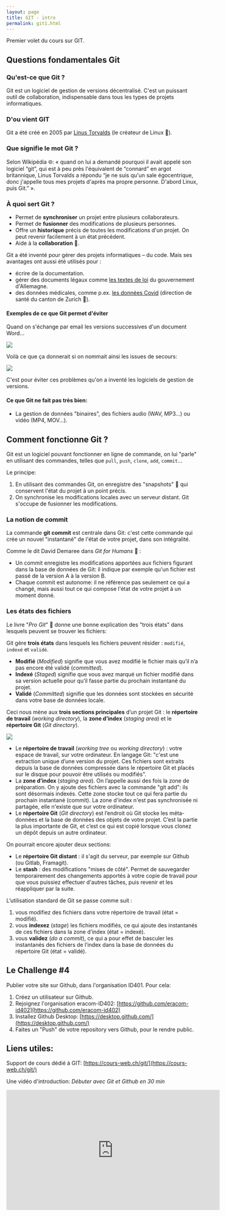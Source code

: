 ```yaml
---
layout: page
title: GIT - intro
permalink: git1.html
---
```


Premier volet du cours sur GIT.

## Questions fondamentales Git

### Qu'est-ce que Git ?

Git est un logiciel de gestion de versions décentralisé. C'est un puissant outil de collaboration, indispensable dans tous les types de projets informatiques.

### D'ou vient GIT

Git a été créé en 2005 par [Linus Torvalds](https://fr.wikipedia.org/wiki/Linus_Torvalds) (le créateur de Linux 🐧).

### Que signifie le mot Git ?

Selon Wikipédia 🌐: « quand on lui a demandé pourquoi il avait appelé son logiciel “git”, qui est à peu près l'équivalent de “connard” en argot britannique, Linus Torvalds a répondu “je ne suis qu'un sale égocentrique, donc j'appelle tous mes projets d'après ma propre personne. D'abord Linux, puis Git.” ».

### À quoi sert Git ?

- Permet de **synchroniser** un projet entre plusieurs collaborateurs. 
- Permet de **fusionner** des modifications de plusieurs personnes.
- Offre un **historique** précis de toutes les modifications d'un projet. On peut revenir facilement à un état précédent.
- Aide à la **collaboration** 🤝.

Git a été inventé pour gérer des projets informatiques – du code. Mais ses avantages ont aussi été utilisés pour :

- écrire de la documentation.
- gérer des documents légaux comme [les textes de loi](http://bundestag.github.io/gesetze/) du gouvernement d'Allemagne.
- des données médicales, comme p.ex. [les données Covid](https://github.com/openZH/covid_19) (direction de santé du canton de Zurich 🏥).

#### Exemples de ce que Git permet d'éviter

Quand on s'échange par email les versions successives d'un document Word...

![](img/git/final-doc.gif)

Voilà ce que ça donnerait si on nommait ainsi les issues de secours:

![](img/git/file-names-on-fire.jpeg)

C'est pour éviter ces problèmes qu'on a inventé les logiciels de gestion de versions.

#### Ce que Git ne fait pas très bien:

- La gestion de données "binaires", des fichiers audio (WAV, MP3...) ou vidéo (MP4, MOV...).

## Comment fonctionne Git ?

Git est un logiciel pouvant fonctionner en ligne de commande, on lui "parle" en utilisant des commandes, telles que `pull`, `push`, `clone`, `add`, `commit`...

Le principe: 

1. En utilisant des commandes Git, on enregistre des "snapshots" 📸 qui conservent l'état du projet à un point précis.
2. On synchronise les modifications locales avec un serveur distant. Git s'occupe de fusionner les modifications.

### La notion de commit

La commande **git commit** est centrale dans Git: c'est cette commande qui crée un nouvel "instantané" de l'état de votre projet, dans son intégralité. 

Comme le dit David Demaree dans *Git for Humans* 📕 : 

- Un commit enregistre les modifications apportées aux fichiers figurant dans la base de données de Git: il indique par exemple qu'un fichier est passé de la version A à la version B.
- Chaque commit est autonome: il ne référence pas seulement ce qui a changé, mais aussi tout ce qui compose l'état de votre projet à un moment donné.

### Les états des fichiers

Le livre "*Pro Git*" 📕 donne une bonne explication des "trois états" dans lesquels peuvent se trouver les fichiers:

Git gère **trois états** dans lesquels les fichiers peuvent résider : `modifié`, `indexé` et `validé`.

- **Modifié** (*Modified*) signifie que vous avez modifié le fichier mais qu’il n’a pas encore été validé (*committed*).
- **Indexé** (*Staged*) signifie que vous avez marqué un fichier modifié dans sa version actuelle pour qu’il fasse partie du prochain instantané du projet.
- **Validé** (*Committed*) signifie que les données sont stockées en sécurité dans votre base de données locale.

Ceci nous mène aux **trois sections principales** d’un projet Git : le **répertoire de travail** (*working directory*), la **zone d’index** (*staging area*) et le **répertoire Git** (*Git directory*).

![](img/git/areas.png)

- Le **répertoire de travail** (*working tree* ou *working directory*) : votre espace de travail, sur votre ordinateur. En langage Git: "c'est une extraction unique d’une version du projet. Ces fichiers sont extraits depuis la base de données compressée dans le répertoire Git et placés sur le disque pour pouvoir être utilisés ou modifiés". 
- La **zone d’index** (*staging area*). On l’appelle aussi des fois la zone de préparation. On y ajoute des fichiers avec la commande "git add": ils sont désormais indexés. Cette zone stocke tout ce qui fera partie du prochain instantané (commit). La zone d'index n'est pas synchronisée ni partagée, elle n'existe que sur votre ordinateur.
- Le **répertoire Git** (*Git directory*) est l’endroit où Git stocke les méta-données et la base de données des objets de votre projet. C’est la partie la plus importante de Git, et c’est ce qui est copié lorsque vous clonez un dépôt depuis un autre ordinateur.

On pourrait encore ajouter deux sections:

- Le **répertoire Git distant** : il s'agit du serveur, par exemple sur Github (ou Gitlab, Framagit). 
- Le **stash** : des modifications "mises de côté". Permet de sauvegarder temporairement des changements apportés à votre copie de travail pour que vous puissiez effectuer d'autres tâches, puis revenir et les réappliquer par la suite.

L’utilisation standard de Git se passe comme suit :

1. vous modifiez des fichiers dans votre répertoire de travail (état = modifié).
2. vous **indexez** (*stage*) les fichiers modifiés, ce qui ajoute des instantanés de ces fichiers dans la zone d’index (état = indexé).
3. vous **validez** (*do a commit*), ce qui a pour effet de basculer les instantanés des fichiers de l’index dans la base de données du répertoire Git (état = validé).

## Le Challenge #4

Publier votre site sur Github, dans l'organisation ID401. Pour cela:

1. Créez un utilisateur sur Github.
2. Rejoignez l'organisation eracom-ID402: [https://github.com/eracom-id402](https://github.com/eracom-id402)
3. Installez Github Desktop: [https://desktop.github.com/](https://desktop.github.com/)
4. Faites un "Push" de votre repository vers Github, pour le rendre public.

## Liens utiles: 

Support de cours dédié à GIT: [https://cours-web.ch/git/](https://cours-web.ch/git/)

Une vidéo d'introduction: *Débuter avec Git et Github en 30 min*

<iframe width="560" height="315" src="https://www.youtube.com/embed/hPfgekYUKgk" title="YouTube video player" frameborder="0" allow="accelerometer; autoplay; clipboard-write; encrypted-media; gyroscope; picture-in-picture" allowfullscreen></iframe>